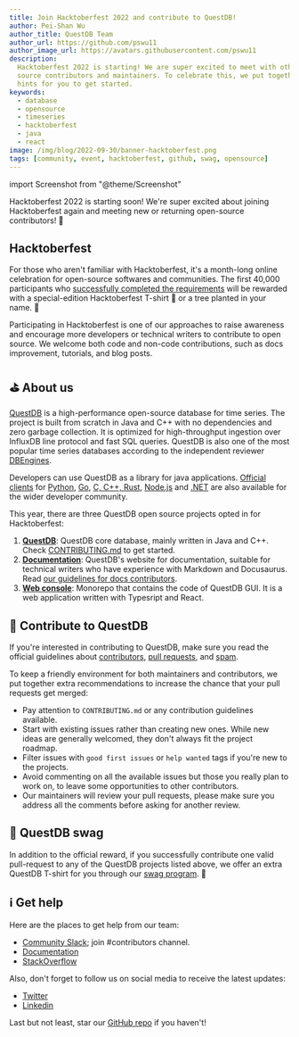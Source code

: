 ```yaml
---
title: Join Hacktoberfest 2022 and contribute to QuestDB!
author: Pei-Shan Wu
author_title: QuestDB Team
author_url: https://github.com/pswu11
author_image_url: https://avatars.githubusercontent.com/pswu11
description:
  Hacktoberfest 2022 is starting! We are super excited to meet with other open
  source contributors and maintainers. To celebrate this, we put together some
  hints for you to get started.
keywords:
  - database
  - opensource
  - timeseries
  - hacktoberfest
  - java
  - react
image: /img/blog/2022-09-30/banner-hacktoberfest.png
tags: [community, event, hacktoberfest, github, swag, opensource]
---
```


import Screenshot from "@theme/Screenshot"

Hacktoberfest 2022 is starting soon! We're super excited about joining
Hacktoberfest again and meeting new or returning open-source contributors! 🤝

<!--truncate-->

<Screenshot
  alt="QuestDB at Hacktoberfest 2022"
  height={450}
  src="/img/blog/2022-09-30/banner-hacktoberfest.png"
  width={800}
/>

## Hacktoberfest

For those who aren't familiar with Hacktoberfest, it's a month-long online
celebration for open-source softwares and communities. The first 40,000
participants who
[successfully completed the requirements](https://hacktoberfest.com/participation/#contributors)
will be rewarded with a special-edition Hacktoberfest T-shirt 👕 or a tree
planted in your name. 🌴

Participating in Hacktoberfest is one of our approaches to raise awareness and
encourage more developers or technical writers to contribute to open source. We
welcome both code and non-code contributions, such as docs improvement,
tutorials, and blog posts.

## ⛳ About us

[QuestDB](https://github.com/questdb/questdb) is a high-performance open-source
database for time series. The project is built from scratch in Java and C++ with
no dependencies and zero garbage collection. It is optimized for high-throughput
ingestion over InfluxDB line protocol and fast SQL queries. QuestDB is also one
of the most popular time series databases according to the independent reviewer
[DBEngines](https://db-engines.com/en/ranking/time+series+dbms).

Developers can use QuestDB as a library for java applications.
[Official clients](/docs/reference/clients/overview/) for 
[Python](https://github.com/questdb/py-questdb-client), [Go](https://github.com/questdb/go-questdb-client), 
[C, C++, Rust](https://github.com/questdb/c-questdb-client), [Node.js](https://github.com/questdb/nodejs-questdb-client) and [.NET](https://github.com/questdb/net-questdb-client)
are also available for the wider developer community.

This year, there are three QuestDB open source projects opted in for
Hacktoberfest:

1. [**QuestDB**](https://github.com/questdb/questdb): QuestDB core database,
   mainly written in Java and C++. Check
   [CONTRIBUTING.md](https://github.com/questdb/questdb/blob/master/CONTRIBUTING.md)
   to get started.
2. [**Documentation**](https://github.com/questdb/questdb.io): QuestDB's website for
   documentation, suitable for technical writers who have experience with Markdown and
   Docusaurus. Read [our guidelines for docs contributors](https://github.com/questdb/questdb.io#contributing).
3. [**Web console**](https://github.com/questdb/ui/tree/main/packages/web-console):
   Monorepo that contains the code of QuestDB GUI. It is a web application written
   with Typesript and React.

## 🚀 Contribute to QuestDB

If you're interested in contributing to QuestDB, make sure you read the official
guidelines about
[contributors](https://hacktoberfest.com/participation/#contributors),
[pull requests](https://hacktoberfest.com/participation/#pr-mr-details), and
[spam](https://hacktoberfest.com/participation/#spam).

To keep a friendly environment for both maintainers and contributors, we put
together extra recommendations to increase the chance that your pull requests
get merged:

- Pay attention to `CONTRIBUTING.md` or any contribution guidelines available.
- Start with existing issues rather than creating new ones. While new ideas are
  generally welcomed, they don't always fit the project roadmap.
- Filter issues with `good first issues` or `help wanted` tags if you're new to
  the projects.
- Avoid commenting on all the available issues but those you really plan to work
  on, to leave some opportunities to other contributors.
- Our maintainers will review your pull requests, please make sure you address
  all the comments before asking for another review.

## 🎁 QuestDB swag

In addition to the official reward, if you successfully contribute one valid
pull-request to any of the QuestDB projects listed above, we offer an extra
QuestDB T-shirt for you through our [swag program](/community/). 🚀

<Screenshot
  alt="QuestDB swag at Hacktoberfest 2022"
  height={450}
  src="/img/blog/2022-09-30/swag-hacktoberfest.png"
  width={800}
/>

## ℹ️ Get help

Here are the places to get help from our team:

- [Community Slack](https://slack.questdb.io); join #contributors channel.
- [Documentation](/docs/)
- [StackOverflow](https://stackoverflow.com/questions/tagged/questdb)

Also, don't forget to follow us on social media to receive the latest updates:

- [Twitter](https://twitter.com/questdb)
- [Linkedin](https://www.linkedin.com/company/questdb/)

Last but not least, star our [GitHub repo](https://github.com/questdb/questdb)
if you haven't!
